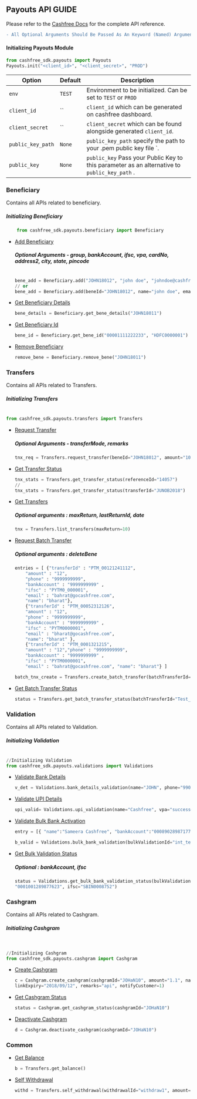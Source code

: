 ## Payouts API GUIDE

Please refer to the [Cashfree Docs](https://docs.cashfree.com/docs/)  for the complete API reference.

```diff
- All Optional Arguments Should Be Passed As An Keyword (Named) Arguments
```

#### Initializing Payouts Module

```python
from cashfree_sdk.payouts import Payouts
Payouts.init("<client_id>", "<client_secret>", "PROD")

```

| Option              | Default                       | Description                                                                           |
| ------------------- | ----------------------------- | ------------------------------------------------------------------------------------- |
| `env`        | `TEST`                        | Environment to be initialized. Can be set to `TEST` or `PROD` |
| `client_id` | ``                             | `client_id` which can be generated on cashfree dashboard.                  |
| `client_secret`         | ``                        | `client_secret` which can be found alongside generated `client_id`. |
| `public_key_path`         | `None`                        | `public_key_path` specify the path to your .pem public key file `. |
| `public_key`         | `None`                        | `public_key` Pass your Public Key to this parameter as an alternative to `public_key_path` . | 

### Beneficiary
Contains all APIs related to beneficiary.

##### Initializing Beneficiary
```python
    from cashfree_sdk.payouts.beneficiary import Beneficiary
```

- [Add Beneficiary](https://docs.cashfree.com/docs/payout/guide/#add-beneficiary)
    ##### Optional Arguments - group, bankAccount, ifsc, vpa, cardNo, address2, city, state, pincode
    ```python
    
    bene_add = Beneficiary.add("JOHN18012", "john doe", "johndoe@cashfree.com", "9876543210", "ABC Street", bankAccount="00001111222233", ifsc="HDFC0000001")
    // or
    bene_add = Beneficiary.add(beneId="JOHN18012", name="john doe", email="johndoe@cashfree.com", phone="9876543210", address1="ABC Street", bankAccount="00001111222233", ifsc="HDFC0000001")
    

    ```
- [Get Beneficiary Details](https://docs.cashfree.com/docs/payout/guide/#get-beneficiary-details)
    ```python
    bene_details = Beneficiary.get_bene_details("JOHN18011")
    ```
- [Get Beneficiary Id](https://docs.cashfree.com/docs/payout/guide/#fetch-beneficiary-id)
    ```python
   bene_id = Beneficiary.get_bene_id("00001111222233", "HDFC0000001")
    ```
- [Remove Beneficiary](https://docs.cashfree.com/docs/payout/guide/#fetch-beneficiary-id)
    ```python
   remove_bene = Beneficiary.remove_bene("JOHN18011")
    ```
    
### Transfers
Contains all APIs related to Transfers.
##### Initializing Transfers
#
```python
from cashfree_sdk.payouts.transfers import Transfers
```

- [Request Transfer](https://docs.cashfree.com/docs/payout/guide/#request-transfer)

    ##### Optional Arguments - transferMode, remarks

    ```python
    tnx_req = Transfers.request_transfer(beneId="JOHN18012", amount="100.1", transferId="DEC2017", transferMode="banktransfer", remarks="Test transfer")
    ```

- [Get Transfer Status](https://docs.cashfree.com/docs/payout/guide/#get-transfer-status)
    ```python
    tnx_stats = Transfers.get_transfer_status(referenceId="14057")
    //
    tnx_stats = Transfers.get_transfer_status(transferId="JUNOB2018")
    ```
    
- [Get Transfers](https://docs.cashfree.com/docs/payout/guide/#list-transfers)
    ##### Optional arguments : maxReturn, lastReturnId, date
    ```python
    tnx = Transfers.list_transfers(maxReturn=10)
    ``` 
- [Request Batch Transfer](https://docs.cashfree.com/docs/payout/guide/#batchtransfer-api)
    ##### Optional arguments : deleteBene
    ```python
    entries = [ {"transferId" : "PTM_00121241112", 
	    "amount" : "12",
	    "phone" : "9999999999",
	    "bankAccount" : "9999999999" , 
	    "ifsc" : "PYTM0_000001",
	    "email" : "bahrat@gocashfree.com", 
	    "name": "bharat"},
	    {"transferId" : "PTM_00052312126",
	    "amount" : "12",
	    "phone" : "9999999999", 
	    "bankAccount" : "9999999999" , 
	    "ifsc" : "PYTM0000001",
	    "email" : "bharat@gocashfree.com", 
	    "name": "bharat" },
	    {"transferId" : "PTM_0001321215",
	    "amount" : "12","phone" : "9999999999", 
	    "bankAccount" : "9999999999" , 
	    "ifsc" : "PYTM0000001",
	    "email" : "bahrat@gocashfree.com", "name": "bharat"} ]

    batch_tnx_create = Transfers.create_batch_transfer(batchTransferId="Test_Bank_Account_Format_45", batchFormat="BANK_ACCOUNT", batch=entries, deleteBene=1)
    ```

- [Get Batch Transfer Status](https://docs.cashfree.com/docs/payout/guide/#get-batch-transfer-status-request)
    ```python
    status = Transfers.get_batch_transfer_status(batchTransferId="Test_Bank_Account_Format_45")
    ```

### Validation
Contains all APIs related to Validation.

##### Initializing Validation
#
```python
//Initializing Validation
from cashfree_sdk.payouts.validations import Validations
```
- [Validate Bank Details](https://docs.cashfree.com/docs/payout/guide/#bank-details-validation)
    ```python
    v_det = Validations.bank_details_validation(name="JOHN", phone="9908712345", bankAccount="026291800001191",ifsc="YESB0000262")
    ```

- [Validate UPI Details](https://docs.cashfree.com/docs/payout/guide/#upi-validation)
    ```python
    upi_valid= Validations.upi_validation(name="Cashfree", vpa="success@upi")
    ```

- [Validate Bulk Bank Activation](https://docs.cashfree.com/docs/payout/guide/#bulk-bank-validation-api)
    ```python
    entry = [{ "name":"Sameera Cashfree", "bankAccount":"000890289871772", "ifsc":"SCBL0036078", "phone":"9015991882"},{ "name":"Cashfree Sameera", "bankAccount":"0001001289877623", "ifsc":"SBIN0008752", "phone":"9023991882"}]

    b_valid = Validations.bulk_bank_validation(bulkValidationId="int_test1", entries=entry)
    ```

- [Get Bulk Validation Status](https://docs.cashfree.com/docs/payout/guide/#get-bulkvalidate-status-request)
    ##### Optional : bankAccount, ifsc

    ```python
    status = Validations.get_bulk_bank_validation_status(bulkValidationId="int_test1", bankAccount=
    "0001001289877623", ifsc="SBIN0008752")
    ```

### Cashgram
Contains all APIs related to Cashgram.

##### Initializing Cashgram
#
```python

//Initializing Cashgram
from cashfree_sdk.payouts.cashgram import Cashgram
```

- [Create Cashgram](https://docs.cashfree.com/docs/payout/guide/#cashgram)
    ```python
    c = Cashgram.create_cashgram(cashgramId="JOHaN10", amount="1.1", name="john doe", email="johndoe@cashfree.com", phone="9876543210", 
    linkExpiry="2018/09/12", remarks="api", notifyCustomer=1)  
    ```
    
- [Get Cashgram Status](https://docs.cashfree.com/docs/payout/guide/#get-cashgram-status)
    ```python
   status = Cashgram.get_cashgram_status(cashgramId="JOHaN10")
    ```
    
- [Deactivate Cashgram](https://docs.cashfree.com/docs/payout/guide/#deactivate-cashgram)
    ```python
    d = Cashgram.deactivate_cashgram(cashgramId="JOHaN10")
    ```
    
### Common

- [Get Balance](https://docs.cashfree.com/docs/payout/guide/#get-balance)
    ```python
    b = Transfers.get_balance() 
    ```

- [Self Withdrawal](https://docs.cashfree.com/docs/payout/guide/#self-withdrawal)
    ```python
    withd = Transfers.self_withdrawal(withdrawalId="withdraw1", amount=1.1, remarks="withdrawal request")
    ```
